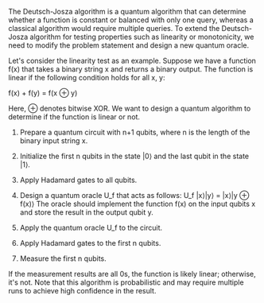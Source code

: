 The Deutsch-Josza algorithm is a quantum algorithm that can determine whether a function is constant or balanced with only one query, whereas a classical algorithm would require multiple queries. To extend the Deutsch-Josza algorithm for testing properties such as linearity or monotonicity, we need to modify the problem statement and design a new quantum oracle.

Let's consider the linearity test as an example. Suppose we have a function f(x) that takes a binary string x and returns a binary output. The function is linear if the following condition holds for all x, y:

f(x) + f(y) = f(x ⊕ y)

Here, ⊕ denotes bitwise XOR. We want to design a quantum algorithm to determine if the function is linear or not.

1. Prepare a quantum circuit with n+1 qubits, where n is the length of the binary input string x.

2. Initialize the first n qubits in the state |0⟩ and the last qubit in the state |1⟩.

3. Apply Hadamard gates to all qubits.

4. Design a quantum oracle U_f that acts as follows:
 U_f |x⟩|y⟩ = |x⟩|y ⊕ f(x)⟩
 The oracle should implement the function f(x) on the input qubits x and store the result in the output qubit y.

5. Apply the quantum oracle U_f to the circuit.

6. Apply Hadamard gates to the first n qubits.

7. Measure the first n qubits.

If the measurement results are all 0s, the function is likely linear; otherwise, it's not. Note that this algorithm is probabilistic and may require multiple runs to achieve high confidence in the result.
